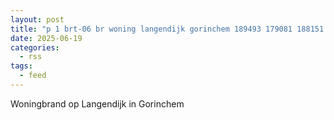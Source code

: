 ```yaml
---
layout: post
title: "p 1 brt-06 br woning langendijk gorinchem 189493 179081 188151 188131 188132"
date: 2025-06-19
categories: 
  - rss
tags: 
  - feed
---
```


Woningbrand op Langendijk in Gorinchem
